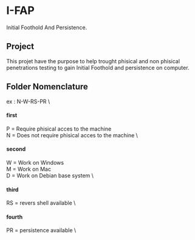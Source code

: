# I-FAP
Initial Foothold And Persistence.

## Project 
This projet have the purpose to help trought phisical and non phisical penetrations testing to gain Initial Foothold and persistence on computer. 

## Folder Nomenclature

ex : N-W-RS-PR \

#### first 
P = Require phisical acces to the machine \
N = Does not require phisical acces to the machine  \

#### second 
W = Work on Windows \
M = Work on Mac \
D = Work on Debian base system \

#### third 
RS = revers shell available \

#### fourth 
PR = persistence available \

